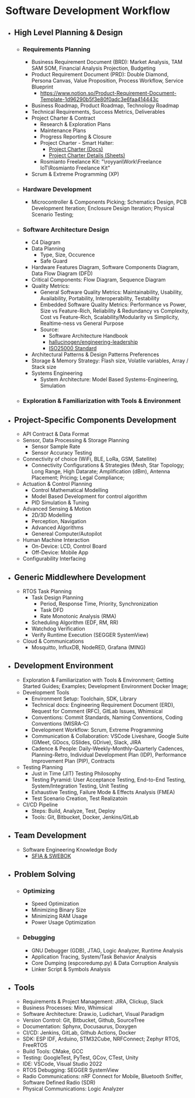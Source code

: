 # Software Development Workflow

- ## High Level Planning & Design
    - ### Requirements Planning
        - Business Requirement Document (BRD): Market Analysis, TAM SAM SOM, Financial Analysis Projection, Budgeting
        - Product Requirement Document (PRD): Double Diamond, Persona Canvas, Value Proposition, Process Workflow, Service Blueprint
            - https://www.notion.so/Product-Requirement-Document-Template-1d96290b5f3e80f0adc3e6faa414443c
        - Business Roadmap, Product Roadmap, Technology Roadmap
        - Technical Requirements, Success Metrics, Deliverables
        - Project Charter & Contract
            - Research & Exploration Plans
            - Maintenance Plans
            - Progress Reporting & Closure
            - Project Charter - Smart Halter:
                - [Project Charter (Docs)](https://docs.google.com/document/u/0/d/14XNRwKzMf3D1lLIfkhZ0m5Oadi8s2TBdBwwvdRO3zTg/edit)
                - [Project Charter Details (Sheets)](https://docs.google.com/spreadsheets/d/1zrRuUJA2MXGuf2W8vRYD_bBBIZAOKVuyWRrk97leJ2w/edit?gid=434504498#gid=434504498)
            - Rosmianto Freelance Kit: "\royyan\Work\Freelance IoT\Rosmianto Freelance Kit\"
        - Scrum & Extreme Programming (XP)
    - ### Hardware Development
        - Microcontroller & Components Picking; Schematics Design, PCB Development Iteration; Enclosure Design Iteration; Physical Scenario Testing;
    - ### Software Architecture Design
        - C4 Diagram
        - Data Planning
            - Type, Size, Occurence
            - Safe Guard
        - Hardware Features Diagram, Software Components Diagram, Data Flow Diagram (DFD)
        - Critical Components: Flow Diagram, Sequence Diagram
        - Quality Metrics:
            - General Software Quality Metrics: Maintainability, Usability, Availability, Portability, Interoperability, Testability
            - Embedded Software Quality Metrics: Performance vs Power, Size vs Feature-Rich, Reliability & Redundancy vs Complexity, Cost vs Feature-Rich, Scalability/Modularity vs Simplicity, Realtime-ness vs General Purpose
            - Source:
                - Software Architecture Handbook
                - [hallucinogen/engineering-leadership](https://github.com/hallucinogen/engineering-leadership)
                - [ISO25000 Standard](https://iso25000.com/index.php/en/iso-25000-standards/iso-25010)
        - Architectural Patterns & Design Patterns Preferences
        - Storage & Memory Strategy: Flash size, Volatile variables, Array / Stack size
        - Systems Engineering
            - System Architecture: Model Based Systems-Engineering, Simulation
    - ### Exploration & Familiarization with Tools & Environment

- ## Project-Specific Components Development
    - API Contract & Data Format
    - Sensor, Data Processing & Storage Planning
        - Sensor Sample Rate
        - Sensor Accuracy Testing
    - Connectivity of choice (WiFi, BLE, LoRa, GSM, Satellite)
       - Connectivity Configurations & Strategies (Mesh, Star Topology; Long Range, High Datarate; Amplification (dBm), Antenna Placement; Pricing; Legal Compliance;
    - Actuation & Control Planning
        - Control Mathematical Modelling
        - Model Based Development for control algorithm
        - PID Simulation & Tuning
    - Advanced Sensing & Motion
        - 2D/3D Modelling
        - Perception, Navigation
        - Advanced Algorithms
        - Genereal Computer/Autopilot
    - Human Machine Interaction
        - On-Device: LCD, Control Board
        - Off-Device: Mobile App
    - Configurability Interfacing

- ## Generic Middlewhere Development
    - RTOS Task Planning
        - Task Design Planning
            - Period, Response Time, Priority, Synchronization
            - Task DFD
            - Rate Monotonic Analysis (RMA)
        - Scheduling Algorithm (EDF, RM, RR)
        - Watchdog Verification
        - Verify Runtime Execution (SEGGER SystemView)
    - Cloud & Communications
        - Mosquitto, InfluxDB, NodeRED, Grafana (MING)

- ## Development Environment
    - Exploration & Familiarization with Tools & Environment; Getting Started Guides; Examples; Development Environment Docker Image;
    - Development Tools
        - Environment Setup: Toolchain, SDK, Library
        - Technical docs: Engineering Requirement Document (ERD), Request for Comment (RFC), GitLab Issues, Whimsical
        - Conventions: Commit Standards, Naming Conventions, Coding Conventions (MISRA-C)
        - Development Workflow: Scrum, Extreme Programming
        - Communication & Collaboration: VSCode Liveshare, Google Suite (GMeet, GDocs, GSlides, GDrive), Slack, JIRA
        - Cadence & People: Daily-Weekly-Monthly-Quarterly Cadences, Planning-Retro, Individual Development Plan (IDP), Performance Improvement Plan (PIP), Contracts
    - Testing Planning
        - Just in Time (JIT) Testing Philosophy
        - Testing Pyramid: User Acceptance Testing, End-to-End Testing, System/Integration Testing, Unit Testing
        - Exhaustive Testing, Failure Mode & Effects Analysis (FMEA)
        - Test Scenario Creation, Test Realizatoin
    - CI/CD Pipeline
        - Steps: Build, Analyze, Test, Deploy
        - Tools: Git, Bitbucket, Docker, Jenkins/GitLab

- ## Team Development
    - Software Engineering Knowledge Body
        - [SFIA & SWEBOK](https://sfia-online.org/en/tools-and-resources/bodies-of-knowledge/swebok-software-engineering-body-of-knowledge/swebok-sfia8-the-guide-to-the-software-engineering-body-of-knowledge)

- ## Problem Solving
    - ### Optimizing
        - Speed Optimization
        - Minimizing Binary Size
        - Minimizing RAM Usage
        - Power Usage Optimization

    - ### Debugging
        - GNU Debugger (GDB), JTAG, Logic Analyzer, Runtime Analysis
        - Application Tracing, System/Task Behavior Analysis
        - Core Dumping (espcoredump.py) & Data Corruption Analysis
        - Linker Script & Symbols Analysis

- ## Tools
    - Requirements & Project Management: JIRA, Clickup, Slack
    - Business Processes: Miro, Whimsical
    - Software Architecture: Draw.io, Ludichart, Visual Paradigm
    - Version Control: Git, Bitbucket, Github, SourceTree
    - Documentation: Sphynx, Docusaurus, Doxygen
    - CI/CD: Jenkins, GitLab, Github Actions, Docker
    - SDK: ESP IDF, Arduino, STM32Cube, NRFConnect; Zephyr RTOS, FreeRTOS
    - Build Tools: CMake, GCC
    - Testing: GoogleTest, PyTest, GCov, CTest, Unity
    - IDE: VSCode, Visual Studio 2022
    - RTOS Debugging: SEGGER SystemView
    - Radio Communications: nRF Connect for Mobile, Bluetooth Sniffer, Software Defined Radio (SDR)
    - Physical Communications: Logic Analyzer